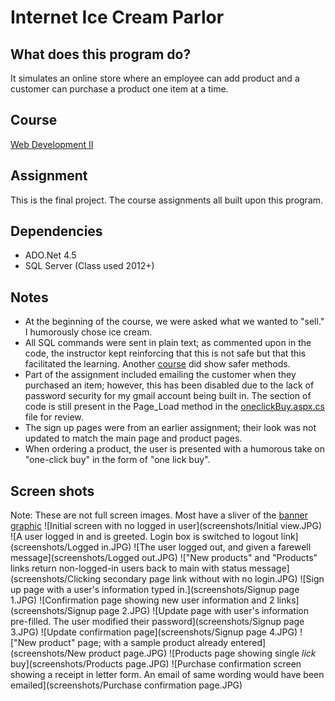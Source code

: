 # Internet Ice Cream Parlor

## What does this program do?
It simulates an online store where an employee can add product and a customer can purchase a product one item at a time.

## Course
[Web Development II](https://www.bellevuecollege.edu/classes/All/PROG/117)

## Assignment
This is the final project. The course assignments all built upon this program.

## Dependencies
- ADO.Net 4.5
- SQL Server (Class used 2012+)

## Notes
- At the beginning of the course, we were asked what we wanted to "sell." I humorously chose ice cream.
- All SQL commands were sent in plain text; as commented upon in the code, the instructor kept reinforcing that this is
  not safe but that this facilitated the learning. Another [course](https://www.bellevuecollege.edu/classes/All/PROG/210)
  did show safer methods.
- Part of the assignment included emailing the customer when they purchased an item; however, this has been disabled due to
  the lack of password security for my gmail account being built in. The section of code is still present in the Page_Load
  method in the [oneclickBuy.aspx.cs](InternetIceCreamParlor/shopping/oneclickBuy.aspx.cs) file for review.
- The sign up pages were from an earlier assignment; their look was not updated to match the main page and product pages.
- When ordering a product, the user is presented with a humorous take on "one-click buy" in the form of "one lick buy".

## Screen shots
Note: These are not full screen images. Most have a sliver of the
[banner graphic](InternetIceCreamParlor/InternetIceCreamParlor/img/neonicecream.png)
![Initial screen with no logged in user](screenshots/Initial view.JPG)
![A user logged in and is greeted. Login box is switched to logout link](screenshots/Logged in.JPG)
![The user logged out, and given a farewell message](screenshots/Logged out.JPG)
!["New products" and "Products" links return non-logged-in users back to main with status message](screenshots/Clicking secondary page link without with no login.JPG)
![Sign up page with a user's information typed in.](screenshots/Signup page 1.JPG)
![Confirmation page showing new user information and 2 links](screenshots/Signup page 2.JPG)
![Update page with user's information pre-filled. The user modified their password](screenshots/Signup page 3.JPG)
![Update confirmation page](screenshots/Signup page 4.JPG)
!["New product" page; with a sample product already entered](screenshots/New product page.JPG)
![Products page showing single _lick_ buy](screenshots/Products page.JPG)
![Purchase confirmation screen showing a receipt in letter form. An email of same wording would have been emailed](screenshots/Purchase confirmation page.JPG)
